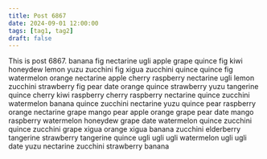 ```yaml
---
title: Post 6867
date: 2024-09-01 12:00:00
tags: [tag1, tag2]
draft: false
---
```

This is post 6867.
banana
fig
nectarine
ugli
apple
grape
quince
fig
kiwi
honeydew
lemon
yuzu
zucchini
fig
xigua
zucchini
quince
quince
fig
watermelon
orange
nectarine
apple
cherry
raspberry
nectarine
ugli
lemon
zucchini
strawberry
fig
pear
date
orange
quince
strawberry
yuzu
tangerine
quince
cherry
kiwi
raspberry
cherry
raspberry
nectarine
quince
zucchini
watermelon
banana
quince
zucchini
nectarine
yuzu
quince
pear
raspberry
orange
nectarine
grape
mango
pear
apple
orange
grape
pear
date
mango
raspberry
watermelon
honeydew
grape
date
watermelon
quince
zucchini
quince
zucchini
grape
xigua
orange
xigua
banana
zucchini
elderberry
tangerine
strawberry
tangerine
quince
ugli
ugli
ugli
watermelon
ugli
ugli
date
yuzu
nectarine
zucchini
strawberry
banana
